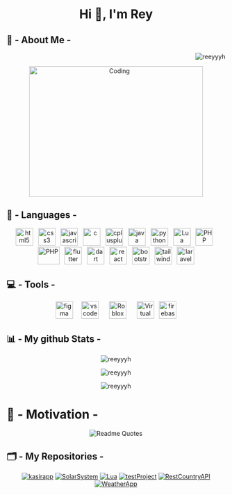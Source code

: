 <!-- comment to update 20 04 2025 -->

<h1 align="center">Hi 👋, I'm Rey</h1>

<h2 align="left"> 👤 - About Me - </h2>

<p align="right"> <img src="https://komarev.com/ghpvc/?username=reeyyyh&label=Profile%20views&color=e10909&style=plastic" alt="reeyyyh" /> </p>

<div align="center"><img align="center" alt="Coding" width="400" height="300" src="https://repository-images.githubusercontent.com/588181932/e36ec678-7984-4cdd-8e4c-a3932772ff8e"></div>

<!-- for language icons -->
<h2 align="left"> 📝 - Languages - </h2>
<p align="center">
  <a href="https://www.w3.org/html/" target="_blank" rel="noreferrer"  >
  <img src="https://cdn3d.iconscout.com/3d/free/thumb/free-html-3d-icon-download-in-png-blend-fbx-gltf-file-formats--html5-logo-dom-markup-language-frontend-coding-lang-pack-logos-icons-7578018.png" alt="html5" width="40" height="40"/></a>
&nbsp;
  <a href="https://www.w3schools.com/css/" target="_blank" rel="noreferrer" >
  <img src="https://cdn3d.iconscout.com/3d/free/thumb/free-css-3d-icon-download-in-png-blend-fbx-gltf-file-formats--html-logo-css3-html5-cascading-style-sheets-coding-lang-pack-logos-icons-7578024.png" alt="css3" width="40" height="40"/></a>
&nbsp;
<a href="https://developer.mozilla.org/en-US/docs/Web/JavaScript" target="_blank" rel="noreferrer"  >
  <img src="https://cdn3d.iconscout.com/3d/free/thumb/free-javascript-3d-icon-download-in-png-blend-fbx-gltf-file-formats--html-logo-vue-angular-coding-lang-pack-logos-icons-7577991.png?f=webp" alt="javascript" width="40" height="40"/></a>
&nbsp;
<a href="https://www.cprogramming.com/" target="_blank" rel="noreferrer" >
  <img src="https://upload.wikimedia.org/wikipedia/commons/thumb/1/18/C_Programming_Language.svg/1853px-C_Programming_Language.svg.png" alt="c" width="40" height="40"/></a>
&nbsp;
<a href="https://www.w3schools.com/cpp/" target="_blank" rel="noreferrer" >
  <img src="https://cdn3d.iconscout.com/3d/free/thumb/free-s-3d-icon-download-in-png-blend-fbx-gltf-file-formats--c-plus-logo-programming-language-coding-lang-pack-logos-icons-7578015.png" alt="cplusplus" width="40" height="40"/></a>
&nbsp;
<a href="https://www.java.com" target="_blank" rel="noreferrer" >
  <img src="https://cdn.icon-icons.com/icons2/159/PNG/256/java_22523.png" alt="java" width="40" height="40"/></a>
&nbsp;
<a href="https://www.python.org" target="_blank" rel="noreferrer" >
  <img src="https://cdn3d.iconscout.com/3d/premium/thumb/python-3d-icon-download-in-png-blend-fbx-gltf-file-formats--logo-development-code-programming-computer-science-pack-technology-icons-5602757.png" alt="python" width="40" height="40"/></a>
&nbsp;
<a href="https://www.lua.org/" target="_blank" rel="noreferrer" >
  <img src="https://cdn.iconscout.com/icon/free/png-256/free-lua-logo-icon-download-in-svg-png-gif-file-formats--technology-social-media-company-vol-1-pack-logos-icons-3030037.png?f=webp&w=256" alt="Lua" width="40" height="40"/></a>
&nbsp;
<a href="https://www.php.net/" target="_blank" rel="noreferrer" >
  <img src="https://cdn3d.iconscout.com/3d/free/thumb/free-php-3d-icon-download-in-png-blend-fbx-gltf-file-formats--wordpress-logo-html-scripting-language-coding-lang-pack-logos-icons-7578026.png?f=webp" alt="PHP" width="40" height="40"/></a>
&nbsp;
<a href="https://www.sql.org/" target="_blank" rel="noreferrer" >
  <img src="https://cdn3d.iconscout.com/3d/premium/thumb/sql-3d-icon-download-in-png-blend-fbx-gltf-file-formats--database-storage-data-cloud-servers-programming-pack-website-development-icons-8000482.png" alt="PHP" width="50" height="40"/></a>
&nbsp;
<a href="https://flutter.dev/" target="_blank" rel="noreferrer" >
  <img src="https://cdn3d.iconscout.com/3d/free/thumb/free-flutter-3d-icon-download-in-png-blend-fbx-gltf-file-formats--android-logo-google-dart-coding-lang-pack-logos-icons-7577998.png?f=webp" alt="flutter" width="40" height="40"/></a>
&nbsp;
<a href="https://dart.dev/" target="_blank" rel="noreferrer" >
  <img src="https://cdn3d.iconscout.com/3d/free/thumb/free-dart-3d-icon-download-in-png-blend-fbx-gltf-file-formats--android-logo-google-flutter-coding-lang-pack-logos-icons-7578014.png?f=webp" alt="dart" width="40" height="40"/></a>
&nbsp;
<a href="https://reactjs.org/" target="_blank" rel="noreferrer">
  <img src="https://cdn3d.iconscout.com/3d/free/thumb/free-react-3d-icon-download-in-png-blend-fbx-gltf-file-formats--facebook-logo-native-javascript-library-user-interfaces-coding-lang-pack-logos-icons-7578010.png?f=webp" alt="react" width="40" height="40"/></a>
&nbsp;
<a href="https://getbootstrap.com/" target="_blank" rel="noreferrer">
  <img src="https://cdn3d.iconscout.com/3d/free/thumb/free-bootstrap-framework-3d-icon-download-in-png-blend-fbx-gltf-file-formats--logo-dart-mobile-developer-programming-language-pack-logos-icons-5453031.png?f=webp" alt="bootstrap" width="40" height="40"/></a>
&nbsp;
<a href="https://tailwindcss.com/" target="_blank" rel="noreferrer">
  <img src="https://cdn3d.iconscout.com/3d/free/thumb/free-tailwind-3d-icon-download-in-png-blend-fbx-gltf-file-formats--html-logo-css-framework-customizable-coding-lang-pack-logos-icons-7577995.png?f=webp" alt="tailwind" width="40" height="40"/></a>
&nbsp;
<a href="https://laravel.com/" target="_blank" rel="noreferrer">
  <img src="https://cdn3d.iconscout.com/3d/free/thumb/free-laravel-framework-3d-icon-download-in-png-blend-fbx-gltf-file-formats--logo-library-programming-language-pack-logos-icons-5453023.png" alt="laravel" width="40" height="40"/></a>
</p>

<!-- for tools icons -->
<h2 align="left"> 💻 - Tools - </h2>
<p align ="center">
  <a href="https://www.figma.com/" target="_blank" rel="noreferrer"> <img src="https://cdn3d.iconscout.com/3d/free/thumb/free-figma-3d-icon-download-in-png-blend-fbx-gltf-file-formats--logo-design-soft-tool-pack-logos-icons-7516877.png?f=webp" alt="figma" width="40" height="40"/></a>
  &nbsp;&nbsp;&nbsp;
  <a href="https://code.visualstudio.com/" targer="_blank" rel="noreferrer"> <img src="https://cdn3d.iconscout.com/3d/free/thumb/free-visual-studio-code-3d-icon-download-in-png-blend-fbx-gltf-file-formats--microsoft-logo-python-java-c-coding-lang-pack-logos-icons-7578027.png" alt="vs code" width="40" height="40"/></a>
&nbsp;&nbsp;&nbsp;&nbsp;
  <a href="https://create.roblox.com/" targer="_blank" rel="noreferrer"> <img src="https://cdn3d.iconscout.com/3d/free/thumb/free-roblox-3d-icon-download-in-png-blend-fbx-gltf-file-formats--gaming-game-entertainment-video-logos-and-brands-pack-icons-9325314.png?f=webp" alt="Roblox Studio" width="40" height="40"/></a>
  &nbsp;&nbsp;&nbsp;&nbsp;
  <a href="https://www.virtualbox.org/" targer="_blank" rel="noreferrer"> <img src="https://upload.wikimedia.org/wikipedia/commons/d/d5/Virtualbox_logo.png" alt="Virtual box" width="40" height="40"/></a>
&nbsp;
  <a href="https://firebase.google.com/" target="_blank" rel="noreferrer"> <img src="https://cdn.iconscout.com/icon/free/png-256/free-firebase-logo-icon-download-in-svg-png-gif-file-formats--technology-social-media-vol-3-pack-logos-icons-3030134.png" alt="firebase" width="40" height="40"/></a>
</p>

<!-- for github stats -->
<h2 align="left"> 📊 - My github Stats - </h2>
<p align="center"><img align="center" src="https://github-readme-stats.vercel.app/api/top-langs?username=reeyyyh&show_icons=true&locale=en&layout=compact&theme=one_dark_pro&hide_border=false&border_radius=8&border_color=ff94e1" alt="reeyyyh" /></p>

<p align="center"><img align="center" src="https://github-readme-stats.vercel.app/api?username=reeyyyh&show_icons=true&locale=en&theme=neon&hide_border=false&border_radius=16&border_color=f007e0" alt="reeyyyh" /></p>

<p align="center"><img align="center" src="https://github-readme-streak-stats.herokuapp.com/?user=reeyyyh&theme=shades-of-purple&hide_border=false&border_radius=12&border_color=0713f0" alt="reeyyyh" /></p>

<!-- quotes -->
<h1 align="left"> 📖 - Motivation - </h1>
<p align="center">
    <img src="https://quotes-github-readme.vercel.app/api?quote=THE%20WORLD%20ONLY%20MAKE%20SENCE%20IF%20YOU%20FORCE%20IT%20TO&author=BATMAN&type=vertical&theme=monokai&border=true" alt="Readme Quotes"/>
</p>

<!-- my repo-->
<h2 align="left"> 🗂 - My Repositories - </h2>
<p align="center">
<a href="https://github.com/Reeyyyh/KasirApp" target="_blank">
  <img src="https://github-readme-stats.vercel.app/api/pin/?username=Reeyyyh&repo=kasirapp&theme=cobalt&border_radius=10" alt="kasirapp" /></a>
<a href="https://github.com/Reeyyyh/SolarSystem" target="_blank">
  <img src="https://github-readme-stats.vercel.app/api/pin/?username=Reeyyyh&repo=SolarSystem&theme=synthwave&border_radius=10" alt="SolarSystem" /></a>
<a href="https://github.com/Reeyyyh/Lua" target="_blank">
  <img src="https://github-readme-stats.vercel.app/api/pin/?username=Reeyyyh&repo=Lua&theme=radical&border_radius=10" alt="Lua" /></a>
<a href="https://github.com/Reeyyyh/testProject" target="_blank">
  <img src="https://github-readme-stats.vercel.app/api/pin/?username=Reeyyyh&repo=testProject&theme=outrun&border_radius=10" alt="testProject" /></a>
<a href="https://github.com/Reeyyyh/RestCountryAPI" target="_blank">
  <img src="https://github-readme-stats.vercel.app/api/pin/?username=Reeyyyh&repo=RestCountryAPI&theme=rose_pine&border_radius=10" alt="RestCountryAPI" /></a>
<a href="https://github.com/Reeyyyh/WeatherApp" target="_blank">
  <img src="https://github-readme-stats.vercel.app/api/pin/?username=Reeyyyh&repo=WeatherApp&theme=shades-of-purple&border_radius=10" alt="WeatherApp" /></a>
</p>
